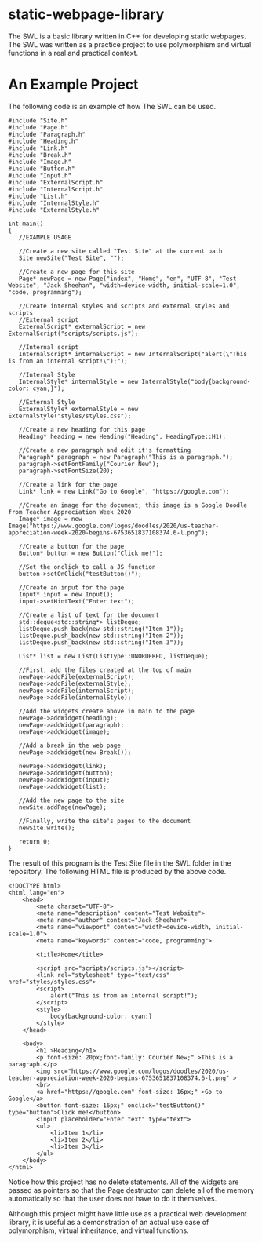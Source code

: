# static-webpage-library
The SWL is a basic library written in C++ for developing static webpages. The SWL was written as a practice project to use polymorphism and virtual functions in a real and practical context.

# An Example Project
The following code is an example of how The SWL can be used.
```
#include "Site.h"
#include "Page.h"
#include "Paragraph.h"
#include "Heading.h"
#include "Link.h"
#include "Break.h"
#include "Image.h"
#include "Button.h"
#include "Input.h"
#include "ExternalScript.h"
#include "InternalScript.h"
#include "List.h"
#include "InternalStyle.h"
#include "ExternalStyle.h"

int main()
{
   //EXAMPLE USAGE

   //Create a new site called "Test Site" at the current path
   Site newSite("Test Site", "");

   //Create a new page for this site
   Page* newPage = new Page("index", "Home", "en", "UTF-8", "Test Website", "Jack Sheehan", "width=device-width, initial-scale=1.0", "code, programming");

   //Create internal styles and scripts and external styles and scripts
   //External script
   ExternalScript* externalScript = new ExternalScript("scripts/scripts.js");

   //Internal script
   InternalScript* internalScript = new InternalScript("alert(\"This is from an internal script!\");");

   //Internal Style
   InternalStyle* internalStyle = new InternalStyle("body{background-color: cyan;}");

   //External Style
   ExternalStyle* externalStyle = new ExternalStyle("styles/styles.css");

   //Create a new heading for this page
   Heading* heading = new Heading("Heading", HeadingType::H1);

   //Create a new paragraph and edit it's formatting
   Paragraph* paragraph = new Paragraph("This is a paragraph.");
   paragraph->setFontFamily("Courier New");
   paragraph->setFontSize(20);

   //Create a link for the page
   Link* link = new Link("Go to Google", "https://google.com");

   //Create an image for the document; this image is a Google Doodle from Teacher Appreciation Week 2020
   Image* image = new Image("https://www.google.com/logos/doodles/2020/us-teacher-appreciation-week-2020-begins-6753651837108374.6-l.png");

   //Create a button for the page
   Button* button = new Button("Click me!");

   //Set the onclick to call a JS function
   button->setOnClick("testButton()");

   //Create an input for the page
   Input* input = new Input();
   input->setHintText("Enter text");

   //Create a list of text for the document
   std::deque<std::string*> listDeque;
   listDeque.push_back(new std::string("Item 1"));
   listDeque.push_back(new std::string("Item 2"));
   listDeque.push_back(new std::string("Item 3"));

   List* list = new List(ListType::UNORDERED, listDeque);

   //First, add the files created at the top of main
   newPage->addFile(externalScript);
   newPage->addFile(externalStyle);
   newPage->addFile(internalScript);
   newPage->addFile(internalStyle);

   //Add the widgets create above in main to the page
   newPage->addWidget(heading);
   newPage->addWidget(paragraph);
   newPage->addWidget(image);

   //Add a break in the web page
   newPage->addWidget(new Break());

   newPage->addWidget(link);
   newPage->addWidget(button);
   newPage->addWidget(input);
   newPage->addWidget(list);

   //Add the new page to the site
   newSite.addPage(newPage);

   //Finally, write the site's pages to the document
   newSite.write();

   return 0;
}
```
The result of this program is the Test Site file in the SWL folder in the repository. The following HTML file is produced by the above code.

```
<!DOCTYPE html>
<html lang="en">
	<head>
		<meta charset="UTF-8">
		<meta name="description" content="Test Website">
		<meta name="author" content="Jack Sheehan">
		<meta name="viewport" content="width=device-width, initial-scale=1.0">
		<meta name="keywords" content="code, programming">

		<title>Home</title>

		<script src="scripts/scripts.js"></script>
		<link rel="stylesheet" type="text/css" href="styles/styles.css">
		<script>
			alert("This is from an internal script!");
		</script>
		<style>
			body{background-color: cyan;}
		</style>
	</head>

	<body>
		<h1 >Heading</h1>
		<p font-size: 20px;font-family: Courier New;" >This is a paragraph.</p>
		<img src="https://www.google.com/logos/doodles/2020/us-teacher-appreciation-week-2020-begins-6753651837108374.6-l.png" >
		<br>
		<a href="https://google.com" font-size: 16px;" >Go to Google</a>
		<button font-size: 16px;" onclick="testButton()" type="button">Click me!</button>
		<input placeholder="Enter text" type="text">
		<ul>
			<li>Item 1</li>
			<li>Item 2</li>
			<li>Item 3</li>
		</ul>
	</body>
</html>
```
Notice how this project has no delete statements. All of the widgets are passed as pointers so that the Page destructor can delete all of the memory automatically so that the user does not have to do it themselves.

Although this project might have little use as a practical web development library, it is useful as a demonstration of an actual use case of polymorphism, virtual inheritance, and virtual functions.
